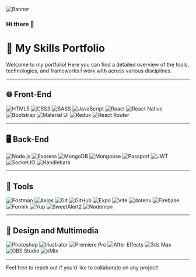 ![Banner](https://res.cloudinary.com/drez01kou/image/upload/v1730420276/verd5wg5vyajnfrvmrvy.png)

### Hi there 👋

# 💼 My Skills Portfolio

Welcome to my portfolio! Here you can find a detailed overview of the tools, technologies, and frameworks I work with across various disciplines.

---

## 🌐 Front-End
![HTML5](https://img.shields.io/badge/HTML5-E34F26?style=for-the-badge&logo=html5&logoColor=white)
![CSS3](https://img.shields.io/badge/CSS3-1572B6?style=for-the-badge&logo=css3&logoColor=white)
![SASS](https://img.shields.io/badge/SASS-CC6699?style=for-the-badge&logo=sass&logoColor=white)
![JavaScript](https://img.shields.io/badge/JavaScript-F7DF1E?style=for-the-badge&logo=javascript&logoColor=black)
![React](https://img.shields.io/badge/React-61DAFB?style=for-the-badge&logo=react&logoColor=black)
![React Native](https://img.shields.io/badge/React_Native-61DAFB?style=for-the-badge&logo=react&logoColor=black)
![Bootstrap](https://img.shields.io/badge/Bootstrap-7952B3?style=for-the-badge&logo=bootstrap&logoColor=white)
![Material UI](https://img.shields.io/badge/Material_UI-0081CB?style=for-the-badge&logo=mui&logoColor=white)
![Redux](https://img.shields.io/badge/Redux-764ABC?style=for-the-badge&logo=redux&logoColor=white)
![React Router](https://img.shields.io/badge/React_Router_DOM-CA4245?style=for-the-badge&logo=react-router&logoColor=white)

---

## 🖥️ Back-End
![Node.js](https://img.shields.io/badge/Node.js-339933?style=for-the-badge&logo=node.js&logoColor=white)
![Express](https://img.shields.io/badge/Express-000000?style=for-the-badge&logo=express&logoColor=white)
![MongoDB](https://img.shields.io/badge/MongoDB-47A248?style=for-the-badge&logo=mongodb&logoColor=white)
![Mongoose](https://img.shields.io/badge/Mongoose-880000?style=for-the-badge&logo=mongoose&logoColor=white)
![Passport](https://img.shields.io/badge/Passport-4B1D0A?style=for-the-badge&logo=passport&logoColor=white)
![JWT](https://img.shields.io/badge/JSON_Web_Token-000000?style=for-the-badge&logo=json&logoColor=white)
![Socket.IO](https://img.shields.io/badge/Socket.IO-010001?style=for-the-badge&logo=socket-dot-io&logoColor=white)
![Handlebars](https://img.shields.io/badge/Handlebars-F0772B?style=for-the-badge&logo=handlebarsdotjs&logoColor=white)

---

## 🔧 Tools
![Postman](https://img.shields.io/badge/Postman-FF6C37?style=for-the-badge&logo=postman&logoColor=white)
![Axios](https://img.shields.io/badge/Axios-5A29E4?style=for-the-badge&logo=axios&logoColor=white)
![Git](https://img.shields.io/badge/Git-F05032?style=for-the-badge&logo=git&logoColor=white)
![GitHub](https://img.shields.io/badge/GitHub-181717?style=for-the-badge&logo=github&logoColor=white)
![Expo](https://img.shields.io/badge/Expo-000020?style=for-the-badge&logo=expo&logoColor=white)
![Vite](https://img.shields.io/badge/Vite-646CFF?style=for-the-badge&logo=vite&logoColor=white)
![dotenv](https://img.shields.io/badge/dotenv-ECD53F?style=for-the-badge&logo=dotenv&logoColor=black)
![Firebase](https://img.shields.io/badge/Firebase-FFCA28?style=for-the-badge&logo=firebase&logoColor=black)
![Formik](https://img.shields.io/badge/Formik-FF5733?style=for-the-badge&logoColor=white)
![Yup](https://img.shields.io/badge/Yup-5E60CE?style=for-the-badge&logoColor=white)
![SweetAlert2](https://img.shields.io/badge/SweetAlert2-FF4154?style=for-the-badge&logo=javascript&logoColor=white)
![Nodemon](https://img.shields.io/badge/Nodemon-76C7C0?style=for-the-badge&logo=nodemon&logoColor=white)

---

## 🎨 Design and Multimedia
![Photoshop](https://img.shields.io/badge/Adobe_Photoshop-31A8FF?style=for-the-badge&logo=adobephotoshop&logoColor=white)
![Illustrator](https://img.shields.io/badge/Adobe_Illustrator-FF9A00?style=for-the-badge&logo=adobeillustrator&logoColor=white)
![Premiere Pro](https://img.shields.io/badge/Adobe_Premiere_Pro-9999FF?style=for-the-badge&logo=adobepremierepro&logoColor=white)
![After Effects](https://img.shields.io/badge/Adobe_After_Effects-9999FF?style=for-the-badge&logo=adobeaftereffects&logoColor=white)
![3ds Max](https://img.shields.io/badge/3ds_Max-DA291C?style=for-the-badge&logo=3dsmax&logoColor=white)
![OBS Studio](https://img.shields.io/badge/OBS_Studio-302F2F?style=for-the-badge&logo=obs-studio&logoColor=white)
![vMix](https://img.shields.io/badge/vMix-002C3E?style=for-the-badge&logo=vmix&logoColor=white)

---

Feel free to reach out if you'd like to collaborate on any project!


<!--
# 💻 Tecnologías y Herramientas

## 🖌️ Frontend
![HTML5](https://img.shields.io/badge/HTML5-E34F26?style=for-the-badge&logo=html5&logoColor=white)
![CSS3](https://img.shields.io/badge/CSS3-1572B6?style=for-the-badge&logo=css3&logoColor=white)
![Sass](https://img.shields.io/badge/Sass-CC6699?style=for-the-badge&logo=sass&logoColor=white)
![JavaScript](https://img.shields.io/badge/JavaScript-F7DF1E?style=for-the-badge&logo=javascript&logoColor=black)
![React](https://img.shields.io/badge/REACT-%2361DAFB?style=for-the-badge&logo=react&logoColor=black)
![React Native](https://img.shields.io/badge/React_Native-20232A?style=for-the-badge&logo=react&logoColor=61DAFB)
![Bootstrap](https://img.shields.io/badge/Bootstrap-7952B3?style=for-the-badge&logo=bootstrap&logoColor=white)
![Material UI](https://img.shields.io/badge/Material_UI-0081CB?style=for-the-badge&logo=mui&logoColor=white)

---

## 🖥️ Backend
![Node.js](https://img.shields.io/badge/Node.js-339933?style=for-the-badge&logo=node.js&logoColor=white)
![Express](https://img.shields.io/badge/Express-000000?style=for-the-badge&logo=express&logoColor=white)
![Passport](https://img.shields.io/badge/Passport-34E27A?style=for-the-badge&logo=passport&logoColor=white)
![JWT](https://img.shields.io/badge/JSON_Web_Token-000000?style=for-the-badge&logo=json&logoColor=white)
![Nodemon](https://img.shields.io/badge/Nodemon-76C7C0?style=for-the-badge&logo=nodemon&logoColor=white)
![Socket.IO](https://img.shields.io/badge/SOCKET.IO-%23010101?style=for-the-badge&logo=socketdotio&logoColor=white)


---

## 📂 Bases de Datos
![MongoDB](https://img.shields.io/badge/MongoDB-47A248?style=for-the-badge&logo=mongodb&logoColor=white)
![Mongoose](https://img.shields.io/badge/MONGOOSE-%23880000?style=for-the-badge&logo=mongoose&logoColor=white)

---

## 🔧 Herramientas
![Firebase](https://img.shields.io/badge/Firebase-FFCA28?style=for-the-badge&logo=firebase&logoColor=black)
![Postman](https://img.shields.io/badge/Postman-FF6C37?style=for-the-badge&logo=postman&logoColor=white)
![Axios](https://img.shields.io/badge/Axios-5A29E4?style=for-the-badge&logo=axios&logoColor=white)
![Git](https://img.shields.io/badge/Git-F05032?style=for-the-badge&logo=git&logoColor=white)
![GitHub](https://img.shields.io/badge/GitHub-181717?style=for-the-badge&logo=github&logoColor=white)
![Expo](https://img.shields.io/badge/Expo-000020?style=for-the-badge&logo=expo&logoColor=white)
![Redux](https://img.shields.io/badge/Redux-764ABC?style=for-the-badge&logo=redux&logoColor=white)
![Vite](https://img.shields.io/badge/Vite-646CFF?style=for-the-badge&logo=vite&logoColor=white)
![dotenv](https://img.shields.io/badge/dotenv-ECD53F?style=for-the-badge&logo=dotenv&logoColor=black)
![Formik](https://img.shields.io/badge/FORMIK-%232563EB?style=for-the-badge&logo=formik&logoColor=white)
![Yup](https://img.shields.io/badge/Yup-5E60CE?style=for-the-badge&logoColor=white)
![React Router](https://img.shields.io/badge/React_Router_DOM-CA4245?style=for-the-badge&logo=react-router&logoColor=white)
![Handlebars](https://img.shields.io/badge/Handlebars-F0772B?style=for-the-badge&logo=handlebarsdotjs&logoColor=white)
![SweetAlert2](https://img.shields.io/badge/SweetAlert2-FF4154?style=for-the-badge&logo=javascript&logoColor=white)

## 🎨 Diseño y Producción
![Photoshop](https://img.shields.io/badge/Adobe_Photoshop-31A8FF?style=for-the-badge&logo=adobephotoshop&logoColor=white)
![Illustrator](https://img.shields.io/badge/Adobe_Illustrator-FF9A00?style=for-the-badge&logo=adobeillustrator&logoColor=white)
![Premiere Pro](https://img.shields.io/badge/Adobe_Premiere_Pro-9999FF?style=for-the-badge&logo=adobepremierepro&logoColor=white)
![After Effects](https://img.shields.io/badge/Adobe_After_Effects-9999FF?style=for-the-badge&logo=adobeaftereffects&logoColor=white)
![3ds Max](https://img.shields.io/badge/3ds_Max-DA291C?style=for-the-badge&logo=3dsmax&logoColor=white)
![OBS Studio](https://img.shields.io/badge/OBS_Studio-302F2F?style=for-the-badge&logo=obs-studio&logoColor=white)
![vMix](https://img.shields.io/badge/vMix-002C3E?style=for-the-badge&logo=vmix&logoColor=white)






**LeonardoFleita/LeonardoFleita** is a ✨ _special_ ✨ repository because its `README.md` (this file) appears on your GitHub profile.

Here are some ideas to get you started:

- 🔭 I’m currently working on ...
- 🌱 I’m currently learning ...
- 👯 I’m looking to collaborate on ...
- 🤔 I’m looking for help with ...
- 💬 Ask me about ...
- 📫 How to reach me: ...
- 😄 Pronouns: ...
- ⚡ Fun fact: ...
-->
